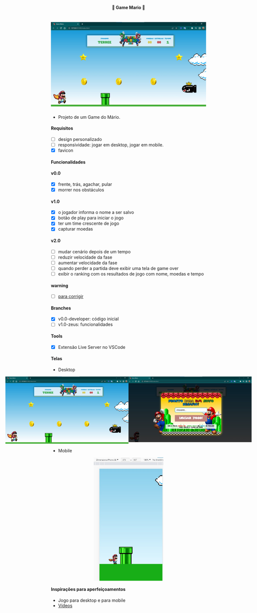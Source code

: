 <h4 align="center"> 
	🚧 Game Mario 🚀
</h4>

<h1 align="center">
    <img alt="game-mario" title="#game-mario" src="./.github/desktop-3.jpg" />
</h1>

- Projeto de um Game do Mário.

#### Requisitos

- [ ] design personalizado
- [ ] responsividade: jogar em desktop, jogar em mobile.
- [x] favicon

#### Funcionalidades

#### v0.0
- [x] frente, trás, agachar, pular
- [x] morrer nos obstáculos

#### v1.0
- [x] o jogador informa o nome a ser salvo
- [x] botão de play para iniciar o jogo
- [x] ter um time crescente de jogo
- [x] capturar moedas

#### v2.0
- [ ] mudar cenário depois de um tempo
- [ ] reduzir velocidade da fase
- [ ] aumentar velocidade da fase
- [ ] quando perder a partida deve exibir uma tela de game over
- [ ] exibir o ranking com os resultados de jogo com nome, moedas e tempo

#### warning
- [ ] [para corrigir](https://www.youtube.com/watch?v=nB_mvtTAwmM)

#### Branches

- [x] v0.0-developer: código inicial
- [ ] v1.0-zeus: funcionalidades 

#### Tools

- [x] Extensão Live Server no VSCode

#### Telas

- Desktop

<p align="center" style="display: flex; align-items: flex-start; justify-content: center;">
    <img alt="game-mario" title="#game-mario" src="./.github/desktop-3.jpg" width="400px"/>
    <img alt="game-mario" title="#game-mario" src="./.github/desktop-2.jpg" width="400px"/>
</p>

- Mobile

<p align="center" style="display: flex; align-items: flex-start; justify-content: center;">
    <img alt="game-mario" title="#game-mario" src="./.github/mobile-1.jpg" height="400px"/>
</p>

#### Inspirações para aperfeiçoamentos  

- Jogo para desktop e para mobile
- [Vídeos](https://www.youtube.com/@DarlanPAraujo)